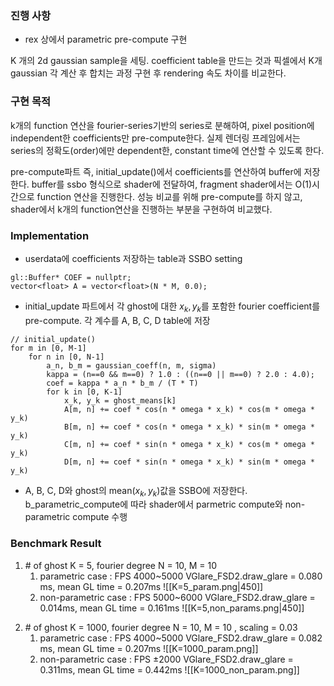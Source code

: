 ### 진행 사항
- rex 상에서 parametric pre-compute 구현
  
K 개의 2d gaussian sample을 세팅. coefficient table을 만드는 것과 픽셀에서 K개 gaussian 각 계산 후 합치는 과정 구현 후 rendering 속도 차이를 비교한다.

### 구현 목적
k개의 function 연산을 fourier-series기반의 series로 분해하여, pixel position에 independent한 coefficients만 pre-compute한다. 실제 렌더링 프레임에서는 series의 정확도(order)에만 dependent한, constant time에 연산할 수 있도록 한다.

 pre-compute파트 즉, initial_update()에서 coefficients를 연산하여 buffer에 저장한다. buffer를 ssbo 형식으로 shader에 전달하여, fragment shader에서는 O(1)시간으로 function 연산을 진행한다. 
성능 비교를 위해 pre-compute를 하지 않고, shader에서 k개의 function연산을 진행하는 부분을 구현하여 비교했다. 


<div style="page-break-before: always;"></div>


### Implementation

- userdata에 coefficients 저장하는 table과 SSBO setting
```
gl::Buffer* COEF = nullptr;
vector<float> A = vector<float>(N * M, 0.0);
```

- initial\_update 파트에서 각 ghost에 대한 $x_{k}, y_{k}$를 포함한 fourier coefficient를 pre-compute. 각 계수를 A, B, C, D table에 저장
```
// initial_update()
for m in [0, M-1]
	for n in [0, N-1]
		a_n, b_m = gaussian_coeff(n, m, sigma)
		kappa = (n==0 && m==0) ? 1.0 : ((n==0 || m==0) ? 2.0 : 4.0);
		coef = kappa * a_n * b_m / (T * T)
		for k in [0, K-1]
			x_k, y_k = ghost_means[k]
			A[m, n] += coef * cos(n * omega * x_k) * cos(m * omega * y_k)
            B[m, n] += coef * cos(n * omega * x_k) * sin(m * omega * y_k)
            C[m, n] += coef * sin(n * omega * x_k) * cos(m * omega * y_k)
            D[m, n] += coef * sin(n * omega * x_k) * sin(m * omega * y_k)
```
- A, B, C, D와 ghost의 mean($x_{k}, y_{k}$)값을 SSBO에 저장한다. b_parametric_compute에 따라 shader에서 parmetric compute와 non-parametric compute 수행


<div style="page-break-before: always;"></div>

### Benchmark Result
1. \# of ghost K = 5, fourier degree N = 10, M = 10
	1. parametric case :
	   FPS 4000~5000
	   VGlare_FSD2.draw_glare = 0.080 ms, mean GL time = 0.207ms
	   ![[K=5_param.png|450]]
	2. non-parametric case :
	   FPS 5000~6000
	   VGlare_FSD2.draw_glare = 0.014ms, mean GL time = 0.161ms
	   ![[K=5,non_params.png|450]]
	   


<div style="page-break-before: always;"></div>


2. \# of ghost K = 1000, fourier degree N = 10, M = 10 , scaling = 0.03
	1. parametric case :
	  FPS 4000~5000
	  VGlare_FSD2.draw_glare = 0.082 ms, mean GL time = 0.207ms
	  ![[K=1000_param.png]]
	2. non-parametric case :
	  FPS ±2000
	  VGlare_FSD2.draw_glare = 0.311ms, mean GL time = 0.442ms
	  ![[K=1000_non_param.png]]